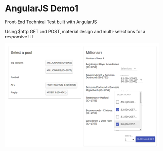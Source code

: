 # AngularJS Demo1
Front-End Technical Test built with AngularJS

Using $http GET and POST, material design and multi-selections for a responsive UI.

![Alt text](/screenshot.png?raw=true "Angular-Demo1")
